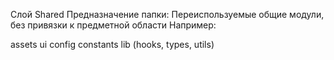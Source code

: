 Слой Shared
Предназначение папки:
Переиспользуемые общие модули, без привязки к предметной области
Например:

assets
ui
config
constants
lib (hooks, types, utils)